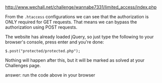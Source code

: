 http://www.wechall.net/challenge/wannabe7331/limited_access/index.php

From the `.htaccess` configurations we can see that the authorization is ONLY required for GET requests. That means we can bypass the authorization using POST requests.

The website has already loaded jQuery, so just type the following to your browser's console, press enter and you're done:

```
$.post("protected/protected.php");
```

Nothing will happen after this, but it will be marked as solved at your Challenges page.

answer: run the code above in your browser
